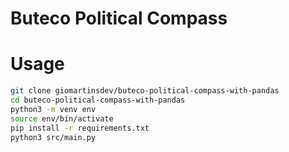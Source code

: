 # Buteco Political Compass

# Usage
```bash
git clone giomartinsdev/buteco-political-compass-with-pandas
cd buteco-political-compass-with-pandas
python3 -m venv env
source env/bin/activate
pip install -r requirements.txt
python3 src/main.py
```
